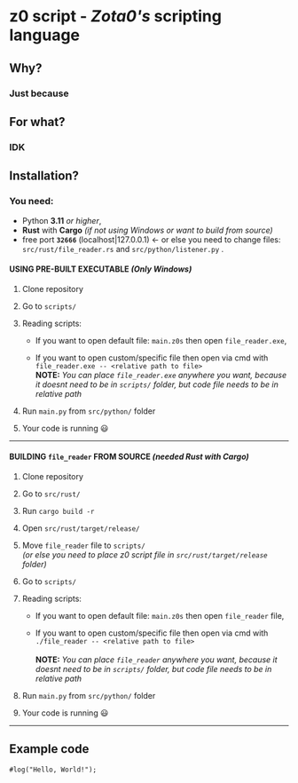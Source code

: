 # **z0 script** - *Zota0's* scripting language

## **Why?**

### Just because

## **For what?**

### IDK

## **Installation?**

### You need: 
- Python **3.11** *or higher*,
- **Rust** with **Cargo** *(if not using Windows or want to build from source)*
-  free port **`32666`** (localhost|127.0.0.1) <- or else you need to change files: <br />`src/rust/file_reader.rs` and `src/python/listener.py` .

#### **USING PRE-BUILT EXECUTABLE** *(Only Windows)*

1. Clone repository

2. Go to `scripts/`

3. Reading scripts:
    * If you want to open default file: `main.z0s` then open `file_reader.exe`,

    * If you want to open custom/specific file then open via cmd with `file_reader.exe -- <relative path to file>` <br /> **NOTE:** *You can place `file_reader.exe` anywhere you want, because it doesnt need to be in `scripts/` folder, but code file needs to be in relative path*

4. Run `main.py` from `src/python/` folder

5. Your code is running 😃

---

#### **BUILDING `file_reader` FROM SOURCE** *(needed **Rust** with **Cargo**)*

1. Clone repository

2. Go to `src/rust/`

3. Run `cargo build -r`

4. Open `src/rust/target/release/`

5. Move `file_reader` file to `scripts/` <br /> *(or else you need to place z0 script file in `src/rust/target/release` folder)*

7. Go to `scripts/`

8. Reading scripts:
    * If you want to open default file: `main.z0s` then open `file_reader` file,

    * If you want to open custom/specific file then open via cmd with `./file_reader -- <relative path to file>` <br /><br /> **NOTE:** *You can place `file_reader` anywhere you want, because it doesnt need to be in `scripts/` folder, but code file needs to be in relative path*

9. Run `main.py` from `src/python/` folder

10. Your code is running 😃

---

## Example code

``` z0s
#log("Hello, World!");
```